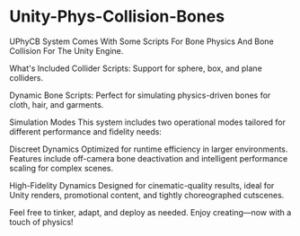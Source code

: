 # Unity-Phys-Collision-Bones
UPhyCB System Comes With Some Scripts For Bone Physics And Bone Collision For The Unity Engine. 

What's Included
Collider Scripts: Support for sphere, box, and plane colliders.

Dynamic Bone Scripts: Perfect for simulating physics-driven bones for cloth, hair, and garments.

Simulation Modes
This system includes two operational modes tailored for different performance and fidelity needs:

Discreet Dynamics
Optimized for runtime efficiency in larger environments. Features include off-camera bone deactivation and intelligent performance scaling for complex scenes.

High-Fidelity Dynamics
Designed for cinematic-quality results, ideal for Unity renders, promotional content, and tightly choreographed cutscenes.

Feel free to tinker, adapt, and deploy as needed.
Enjoy creating—now with a touch of physics!

